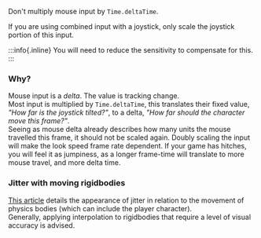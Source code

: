 
Don't multiply mouse input by `Time.deltaTime`.

If you are using combined input with a joystick, only scale the joystick portion of this input.  

:::info{.inline}
You will need to reduce the sensitivity to compensate for this.
:::  

### Why?
Mouse input is a *delta*. The value is tracking change.  
Most input is multiplied by `Time.deltaTime`, this translates their fixed value, *"How far is the joystick tilted?"*, to a delta, *"How far should the character move this frame?"*.  
Seeing as mouse delta already describes how many units the mouse travelled this frame, it should not be scaled again. Doubly scaling the input will make the look speed frame rate dependent. If your game has hitches, you will feel it as jumpiness, as a longer frame-time will translate to more mouse travel, and more delta time.

### Jitter with moving rigidbodies

[This article](https://www.kinematicsoup.com/news/2016/8/9/rrypp5tkubynjwxhxjzd42s3o034o8) details the appearance of jitter in relation to the movement of physics bodies (which can include the player character).  
Generally, applying interpolation to rigidbodies that require a level of visual accuracy is advised.